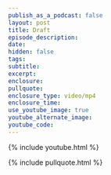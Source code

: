 ```yaml
---
publish_as_a_podcast: false
layout: post
title: Draft
episode_description:
date:
hidden: false
tags:
subtitle:
excerpt:
enclosure:
pullquote:
enclosure_type: video/mp4
enclosure_time:
use_youtube_image: true
youtube_alternate_image:
youtube_code:
---
```

{% include youtube.html %}

{% include pullquote.html %}
